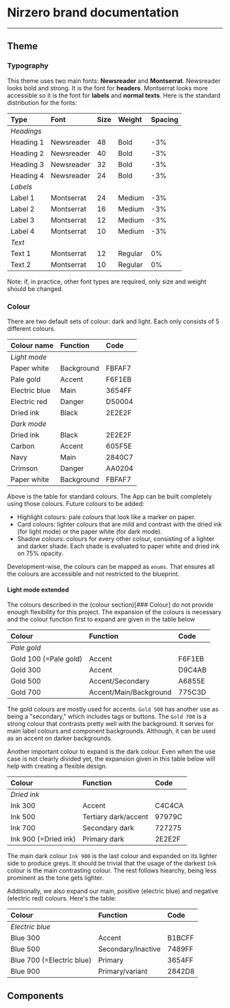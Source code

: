 # Nirzero brand documentation

---

## Theme

### Typography

This theme uses two main fonts: **Newsreader** and **Montserrat**. Newsreader looks bold and strong. It is the font for **headers**. Montserrat looks more accessible so it is the font for **labels** and **normal texts**. Here is the standard distribution for the fonts:

| Type | Font | Size | Weight | Spacing |
| :----- | :----- | :----- | :----- | :----- |
| *Headings* |  |  |  |  |
| Heading 1 | Newsreader | 48 | Bold | -3% |
| Heading 2 | Newsreader | 40 | Bold | -3% |
| Heading 3 | Newsreader | 32 | Bold | -3% |
| Heading 4 | Newsreader | 24 | Bold | -3% |
| *Labels* |  |  |  |  |
| Label 1 | Montserrat | 24 | Medium | -3% |
| Label 2 | Montserrat | 16 | Medium | -3% |
| Label 3 | Montserrat | 12 | Medium | -3% |
| Label 4 | Montserrat | 10 | Medium | -3% |
| *Text* |  |  |  |  |
| Text 1 | Montserrat | 12 | Regular | 0% |
| Text 2 | Montserrat | 10 | Regular | 0% |

Note: if, in practice, other font types are required, only size and weight should be changed.

### Colour

There are two default sets of colour: dark and light. Each only consists of 5 different colours.

| Colour name | Function | Code |
| :----- | :----- | :----- |
| *Light mode* |  |  |
| Paper white | Background | FBFAF7 |
| Pale gold | Accent | F6F1EB |
| Electric blue| Main | 3654FF |
| Electric red | Danger | D50004 |
| Dried ink | Black | 2E2E2F |
| *Dark mode* |  |  |
| Dried ink | Black | 2E2E2F |
| Carbon | Accent | 605F5E |
| Navy| Main | 2840C7 |
| Crimson | Danger | AA0204 |
| Paper white | Background | FBFAF7 |

Above is the table for standard colours. The App can be built completely using those colours. Future colours to be added:

* Highlight colours: pale colours that look like a marker on paper.
* Card colours: lighter colours that are mild and contrast with the dried ink (for light mode) or the paper white (for dark mode).
* Shadow colours: colours for every other colour, consisting of a lighter and darker shade. Each shade is evaluated to paper white and dried ink on 75% opacity.

Development-wise, the colours can be mapped as `enums`. That ensures all the colours are accessible and not restricted to the blueprint.

#### Light mode extended

The colours described in the (colour section)[### Colour] do not provide enough flexibility for this project. The expansion of the colours is necessary and the colour function first to expand are given in the table below

| Colour | Function | Code |
| :----  | :---- | :---- |
| *Pale gold* | | |
| Gold 100 (=Pale gold) | Accent | F6F1EB |
| Gold 300 | Accent | D9C4AB |
| Gold 500 | Accent/Secondary | A6855E |
| Gold 700 | Accent/Main/Background | 775C3D |

The gold colours are mostly used for accents. `Gold 500` has another use as being a "secondary," which includes tags or buttons. The `Gold 700` is a strong colour that contrasts pretty well with the background. It serves for main label colours and component backgrounds. Although, it can be used as an accent on darker backgrounds.

Another important colour to expand is the dark colour. Even when the use case is not clearly divided yet, the expansion given in this table below will help with creating a flexible design.

| Colour | Function | Code |
| :----  | :---- | :---- |
| *Dried ink* | | |
| Ink 300 | Accent | C4C4CA |
| Ink 500 | Tertiary dark/accent | 97979C |
| Ink 700 | Secondary dark | 727275 |
| Ink 900 (=Dried ink) | Primary dark | 2E2E2F |

The main dark colour `Ink 900` is the last colour and expanded on its lighter side to produce greys. It should be trivial that the usage of the darkest `Ink` colour is the main contrasting colour. The rest follows hiearchy, being less prominent as the tone gets lighter.

Additionally, we also expand our main, positive (electric blue) and negative (electric red) colours. Here's the table:

| Colour | Function | Code |
| :----  | :---- | :---- |
| *Electric blue* | | |
| Blue 300 | Accent | B1BCFF |
| Blue 500 | Secondary/Inactive | 7489FF |
| Blue 700 (=Electric blue) | Primary | 3654FF |
| Blue 900  | Primary/variant | 2842D8 |

## Components